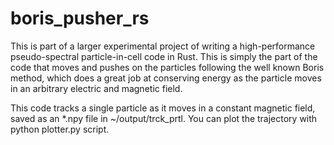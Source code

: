 # boris_pusher_rs
This is part of a larger experimental project of writing a high-performance
pseudo-spectral particle-in-cell code in Rust. This is simply the part of the
code that moves and pushes on the particles following the well known Boris
method, which does a great job at conserving energy as the particle moves in
an arbitrary electric and magnetic field.

This code tracks a single particle as it moves in a constant magnetic field,
saved as an *.npy file in ~/output/trck_prtl. You can plot the trajectory with
python plotter.py script.
